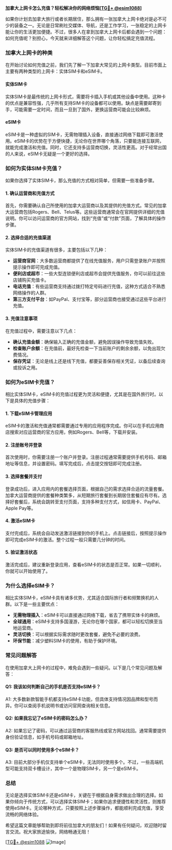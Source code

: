**加拿大上网卡怎么充值？轻松解决你的网络烦恼[[TG💪+ @esim1088](https://t.me/s/esim1088)]**

如果你计划去加拿大旅行或者长期居住，那么拥有一张加拿大上网卡绝对是必不可少的装备之一。无论是日常刷社交媒体、导航，还是工作学习，一张稳定的上网卡能让你的生活更加便捷。不过，很多人在拿到加拿大上网卡后都会遇到一个问题：如何充值呢？别担心，今天就来详细解答这个问题，让你轻松搞定充值流程。

### 加拿大上网卡的种类

在开始讨论如何充值之前，我们先了解一下加拿大常见的上网卡类型。目前市面上主要有两种类型的上网卡：实体SIM卡和eSIM卡。

#### 实体SIM卡
实体SIM卡是最传统的上网卡形式，需要将卡插入手机或其他设备中使用。这种卡的优点是兼容性强，几乎所有支持SIM卡的设备都可以使用。缺点是需要邮寄到手，可能需要一定时间，而且一旦到了国外，更换运营商可能会比较麻烦。

#### eSIM卡
eSIM卡是一种虚拟的SIM卡，无需物理插入设备，直接通过网络下载即可激活使用。eSIM卡的优势在于方便快捷，无论你在世界哪个角落，只要能连接互联网，就能完成激活和充值。同时，它还支持多运营商切换，灵活性更高。对于经常出国的人来说，eSIM卡无疑是一个更好的选择。

### 如何为实体SIM卡充值？

如果你选择了实体SIM卡，那么充值的方式相对简单，但需要一些准备步骤。

#### 1. 确认运营商和充值方式
首先，你需要确认自己所使用的加拿大运营商以及其提供的充值方式。常见的加拿大运营商包括Rogers、Bell、Telus等。这些运营商通常会在官网提供详细的充值说明。你可以访问运营商的官方网站，找到“充值”或“付款”页面，了解具体的操作步骤。

#### 2. 选择合适的充值渠道
实体SIM卡的充值渠道有很多，主要包括以下几种：

- **运营商官网**：大多数运营商都提供了在线充值服务，用户只需登录账户并按照提示操作即可完成充值。
- **便利店或超市**：一些大型连锁便利店或超市会提供充值服务，你可以前往这些店铺购买充值卡。
- **电话充值**：有些运营商支持通过拨打特定号码进行充值，这种方式适合不熟悉网络操作的人群。
- **第三方支付平台**：如PayPal、支付宝等，部分运营商也接受通过这些平台进行充值。

#### 3. 充值注意事项
在充值过程中，需要注意以下几点：
- **确认充值金额**：确保输入正确的充值金额，避免因误操作导致充值失败。
- **检查账户余额**：在充值前，最好先检查一下当前账户的剩余余额，以免出现欠费情况。
- **保存凭证**：无论是线上还是线下充值，都要妥善保存相关凭证，以备后续查询或投诉之用。

### 如何为eSIM卡充值？

相比实体SIM卡，eSIM卡的充值过程更为灵活和便捷，尤其是在国外旅行时。以下是具体的充值步骤：

#### 1. 下载eSIM卡管理应用
eSIM卡的激活和充值通常都需要通过专用的应用程序完成。你可以在手机应用商店搜索对应运营商的官方应用，例如Rogers、Bell等，下载并安装。

#### 2. 注册账号并登录
首次使用时，你需要注册一个账户并登录。注册过程通常需要提供手机号码、邮箱地址等信息，并设置密码。填写完成后，点击提交按钮即可完成注册。

#### 3. 选择套餐并支付
登录成功后，进入应用内的套餐选择页面，根据自己的需求选择合适的流量套餐。加拿大运营商提供的套餐种类繁多，从短期旅行套餐到长期居住套餐应有尽有。选择好套餐后，系统会跳转至支付页面，支持多种支付方式，如信用卡、PayPal、Apple Pay等。

#### 4. 激活eSIM卡
支付完成后，系统会自动发送激活链接到你的手机上。点击链接后，按照提示操作即可完成eSIM卡的激活。整个过程一般只需要几分钟的时间。

#### 5. 验证激活状态
激活完成后，建议重新登录应用，查看eSIM卡的状态是否正常。如果一切顺利，你就可以开始使用了。

### 为什么选择eSIM卡？

相比实体SIM卡，eSIM卡具有诸多优势，尤其适合国际旅行者和频繁换机的人群。以下是一些主要优点：

- **无需物理插入**：eSIM卡可以直接通过网络下载，省去了携带实体卡的麻烦。
- **全球通用**：eSIM卡支持多国漫游，无论你在哪个国家，都可以轻松切换至当地运营商。
- **灵活切换**：可以根据实际需求随时更改套餐，避免不必要的浪费。
- **环保节能**：减少塑料SIM卡的使用，有助于保护环境。

### 常见问题解答

在使用加拿大上网卡的过程中，难免会遇到一些疑问。以下是几个常见问题及解答：

#### Q1: 我该如何判断自己的手机是否支持eSIM卡？
A1: 大多数新款智能手机都支持eSIM卡功能，但具体支持情况因品牌和型号而异。你可以查阅手机说明书或访问官网查询相关信息。

#### Q2: 如果我忘记了eSIM卡的密码怎么办？
A2: 如果忘记了密码，可以通过运营商的客服热线或官方网站找回。通常需要提供身份验证信息，如手机号码或邮箱地址。

#### Q3: 是否可以同时使用多个eSIM卡？
A3: 目前大部分手机仅支持单个eSIM卡，无法同时使用多个。不过，一些高端机型可能支持双卡槽设计，其中一个是物理SIM卡，另一个是eSIM卡。

### 总结

无论是选择实体SIM卡还是eSIM卡，关键在于根据自身需求做出合理的选择。如果你倾向于传统方式，可以选择实体SIM卡；如果你追求便捷性和灵活性，则推荐使用eSIM卡。无论哪种方式，只要按照上述步骤操作，都能顺利完成充值，享受流畅的网络体验。

希望这篇文章能够帮助到即将前往加拿大的朋友们！如果有任何疑问，欢迎随时留言交流。祝大家旅途愉快，网络畅通无阻！

[[TG💪+ @esim1088](https://t.me/s/esim1088) ![Image](https://i.postimg.cc/4NQfJmqS/Snipaste-2025-05-13-00-14-12.png)]